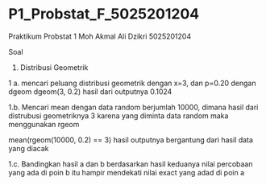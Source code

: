 # P1_Probstat_F_5025201204
Praktikum Probstat 1
Moh Akmal Ali Dzikri
5025201204

Soal
1. Distribusi Geometrik

1 a. mencari peluang  distribusi geometrik dengan x=3, dan p=0.20 dengan dgeom 
dgeom(3, 0.2)
hasil dari outputnya 0.1024

1.b. Mencari mean dengan data random berjumlah 10000, dimana hasil dari distrubusi geometriknya 3
karena yang diminta data random maka menggunakan rgeom

mean(rgeom(10000, 0.2) == 3)
hasil outputnya bergantung dari hasil data yang diacak

1.c. Bandingkan hasil a dan b
berdasarkan hasil keduanya nilai percobaan yang ada di poin b itu hampir mendekati nilai exact yang adad di poin a
